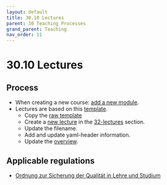```yaml
---
layout: default
title: 30.10 Lectures
parent: 30 Teaching Processes
grand_parent: Teaching
nav_order: 11
---
```


# 30.10 Lectures

## Process

- When creating a new course: [add a new module](30.09.new_modules.html).
- Lectures are based on this [template](30.10.lecture_template.html).
  - Copy the [raw template](https://raw.githubusercontent.com/digital-work-lab/handbook/main/docs/teaching/30_processes/30.10.lecture_template.md)
  - Create a [new lecture](https://github.com/digital-work-lab/handbook/new/main/docs/teaching/32_lectures) in the [32-lectures](../32_lectures/) section.
  - Update the filename.
  - Add and update yaml-header information.
  - Update the [overview](30.01.goals.html).

## Applicable regulations

- [Ordnung zur Sicherung der Qualität in Lehre und Studium](https://www.uni-bamberg.de/fileadmin/www.abt-studium/Rechtsvorschriften/1Organisation/Evaluation%20Lehre%20Studium/O-Sicherung-Qualitaet-Lehre-Studium-1.pdf)

